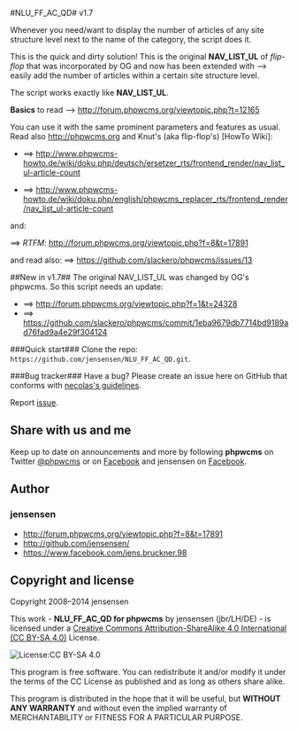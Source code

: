 #NLU_FF_AC_QD#
v1.7

Whenever you need/want to display the number of articles of any site structure level next to the name of the category, the script does it.

This is the quick and dirty solution!
This is the original **NAV_LIST_UL** of *flip-flop* that was incorporated by OG and now has been extended with
--> easily add the number of articles within a certain site structure level.

The script works exactly like **NAV_LIST_UL**.

**Basics** to read --> http://forum.phpwcms.org/viewtopic.php?t=12165

You can use it with the same prominent parameters and features as usual.
Read also <http://phpwcms.org> and Knut's (aka flip-flop's) [HowTo Wiki]:

* ==> http://www.phpwcms-howto.de/wiki/doku.php/deutsch/ersetzer_rts/frontend_render/nav_list_ul-article-count

* ==> http://www.phpwcms-howto.de/wiki/doku.php/english/phpwcms_replacer_rts/frontend_render/nav_list_ul-article-count

and:

==> _RTFM_: http://forum.phpwcms.org/viewtopic.php?f=8&t=17891

and read also: ==> https://github.com/slackero/phpwcms/issues/13

##New in v1.7##
The original NAV_LIST_UL was changed by OG's phpwcms. So this script needs an update:

* ==> http://forum.phpwcms.org/viewtopic.php?f=1&t=24328
* ==> https://github.com/slackero/phpwcms/commit/1eba9679db7714bd9189ad76fad9a4e29f304124

###Quick start###
Clone the repo: `https://github.com/jensensen/NLU_FF_AC_QD.git`.

###Bug tracker###
Have a bug? Please create an issue here on GitHub that conforms with [necolas's guidelines](https://github.com/necolas/issue-guidelines).

Report [issue](https://github.com/jensensen/NLU_FF_AC_QD/issues).

Share with us and me
-------------

Keep up to date on announcements and more by following **phpwcms** on Twitter [@phpwcms](http://twitter.com/phpwcms) or on [Facebook](https://www.facebook.com/pages/phpwcms/162275020999) and jensensen on [Facebook](https://www.facebook.com/jens.bruckner.98).


Author
------

### jensensen ###

+ <http://forum.phpwcms.org/viewtopic.php?f=8&t=17891>
+ <http://github.com/jensensen/>
+ <https://www.facebook.com/jens.bruckner.98>

Copyright and license
---------------------

Copyright 2008–2014 jensensen

This work - **NLU_FF_AC_QD for phpwcms** by jensensen (jbr/LH/DE) - is licensed under a [Creative Commons Attribution-ShareAlike 4.0 International (CC BY-SA 4.0)](http://creativecommons.org/licenses/by-sa/4.0/) License.

![License:CC BY-SA 4.0](http://i.creativecommons.org/l/by-sa/4.0/88x31.png)

This program is free software. You can redistribute it and/or
modify it under the terms of the CC License as published and as long as others share alike.

This program is distributed in the hope that it will be useful,
but **WITHOUT ANY WARRANTY** and without even the implied warranty of
MERCHANTABILITY or FITNESS FOR A PARTICULAR PURPOSE.

